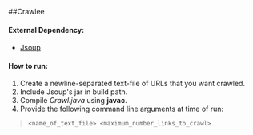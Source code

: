##Crawlee

#### External Dependency:
  * [Jsoup](http://jsoup.org/download)

#### How to run:
  1. Create a newline-separated text-file of URLs that you want crawled.
  2. Include Jsoup's jar in build path.
  3. Compile _Crawl.java_ using __javac__.
  4. Provide the following command line arguments at time of run: 

> `<name_of_text_file> <maximum_number_links_to_crawl>`
